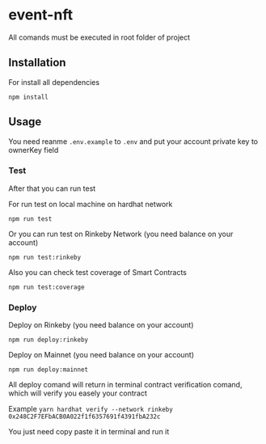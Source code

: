 # event-nft
All comands must be executed in root folder of project

## Installation

For install all dependencies
```
npm install 
```

## Usage

You need  reanme ```.env.example``` to ```.env``` and put your account private key to ownerKey field

### Test
After that you can run test

For run test on local machine on hardhat network

```npm run test```

Or you can run test on Rinkeby Network (you need balance on your account)

```npm run test:rinkeby```

Also you can check test coverage of Smart Contracts

```npm run test:coverage```

### Deploy 

Deploy on Rinkeby (you need balance on your account)

```npm run deploy:rinkeby```

Deploy on Mainnet (you need balance on your account)

```npm run deploy:mainnet```

All deploy comand will return in terminal contract verification comand, which will verify you easely your contract

Example
```yarn hardhat verify --network rinkeby 0x248C2F7EFbACB0A022f1f6357691f4391fbA232c```

You just need copy paste it in terminal and run it